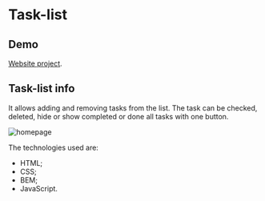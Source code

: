 # Task-list

## Demo
[Website project](https://mbigos86.github.io/task-list/).

## Task-list info

It allows adding and removing tasks from the list. 
The task can be checked, deleted, hide or show completed or done all tasks with one button.

![homepage](images/td1.jpg)

 The technologies used are: 
 - HTML;
 - CSS;
 - BEM;
 - JavaScript.

